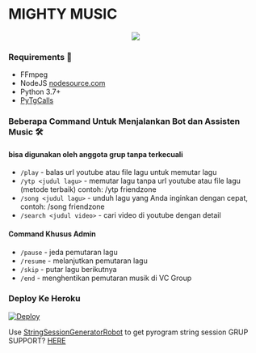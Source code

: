 # MIGHTY MUSIC

<p align="center">
  <img src="https://telegra.ph/file/2fd31137412841a586abc.jpg">
</p>

<h3>Requirements 📝</h3>

- FFmpeg
- NodeJS [nodesource.com](https://nodesource.com/)
- Python 3.7+
- [PyTgCalls](https://github.com/pytgcalls/pytgcalls)

### Beberapa Command Untuk Menjalankan Bot dan Assisten Music 🛠
#### bisa digunakan oleh anggota grup tanpa terkecuali 
- `/play` - balas url youtube atau file lagu untuk memutar lagu
- `/ytp <judul lagu>` - memutar lagu tanpa url youtube atau file lagu (metode terbaik) contoh: /ytp friendzone
- `/song <judul lagu>` - unduh lagu yang Anda inginkan dengan cepat, contoh: /song friendzone
- `/search <judul video>` - cari video di youtube dengan detail

#### Command Khusus Admin
- `/pause` - jeda pemutaran lagu
- `/resume` - melanjutkan pemutaran lagu
- `/skip` - putar lagu berikutnya
- `/end` - menghentikan pemutaran musik di VC Group

### Deploy Ke Heroku</h4>

[![Deploy](https://www.herokucdn.com/deploy/button.svg)](https://heroku.com/deploy?template=https://github.com/Yunus-ZEND/Mighty-Music)

Use [StringSessionGeneratorRobot](https://t.me/StringSessionGeneratorRobot) to get pyrogram string session
GRUP SUPPORT? [HERE](https://t.me/KingUserbotSupport)


